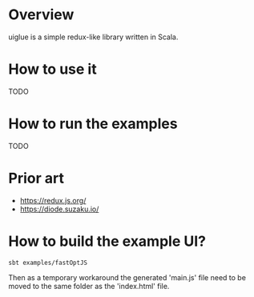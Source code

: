 # Overview

uiglue is a simple redux-like library written in Scala.

# How to use it

TODO

# How to run the examples

TODO

# Prior art

* https://redux.js.org/
* https://diode.suzaku.io/

# How to build the example UI? 
```
sbt examples/fastOptJS
```

Then as a temporary workaround the generated 'main.js' file need to be
moved to the same folder as the 'index.html' file.